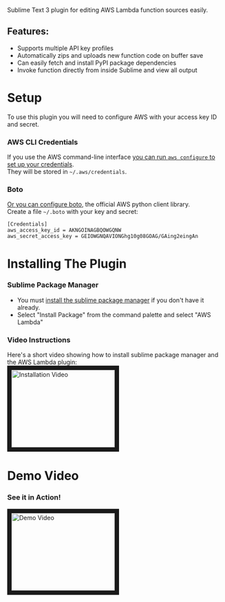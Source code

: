 Sublime Text 3 plugin for editing AWS Lambda function sources easily.

## Features:
* Supports multiple API key profiles
* Automatically zips and uploads new function code on buffer save
* Can easily fetch and install PyPI package dependencies
* Invoke function directly from inside Sublime and view all output

# Setup
To use this plugin you will need to configure AWS with your access key ID and secret.

### AWS CLI Credentials
If you use the AWS command-line interface [you can run `aws configure` to set up your credentials](http://boto3.readthedocs.io/en/latest/guide/configuration.html).  
They will be stored in `~/.aws/credentials`.

### Boto
[Or you can configure boto](https://pypi.python.org/pypi/boto3/), the official AWS python client library.  
Create a file `~/.boto` with your key and secret:
```
[Credentials]
aws_access_key_id = AKNGOINAGBQOWGQNW
aws_secret_access_key = GEIOWGNQAVIONGhg10g08GOAG/GAing2eingAn
```

# Installing The Plugin

### Sublime Package Manager
* You must [install the sublime package manager](https://packagecontrol.io/installation) if you don't have it already.
* Select "Install Package" from the command palette and select "AWS Lambda"

### Video Instructions
Here's a short video showing how to install sublime package manager and the AWS Lambda plugin:  
<a href="http://www.youtube.com/watch?feature=player_embedded&v=2cnm7HwEu4k
" target="_blank"><img src="http://img.youtube.com/vi/2cnm7HwEu4k/0.jpg" 
alt="Installation Video" width="240" height="180" border="10" /></a>


# Demo Video
### See it in Action!
<a href="http://www.youtube.com/watch?feature=player_embedded&v=v0HOn66tS2U
" target="_blank"><img src="http://img.youtube.com/vi/v0HOn66tS2U/0.jpg" 
alt="Demo Video" width="240" height="180" border="10" /></a>
